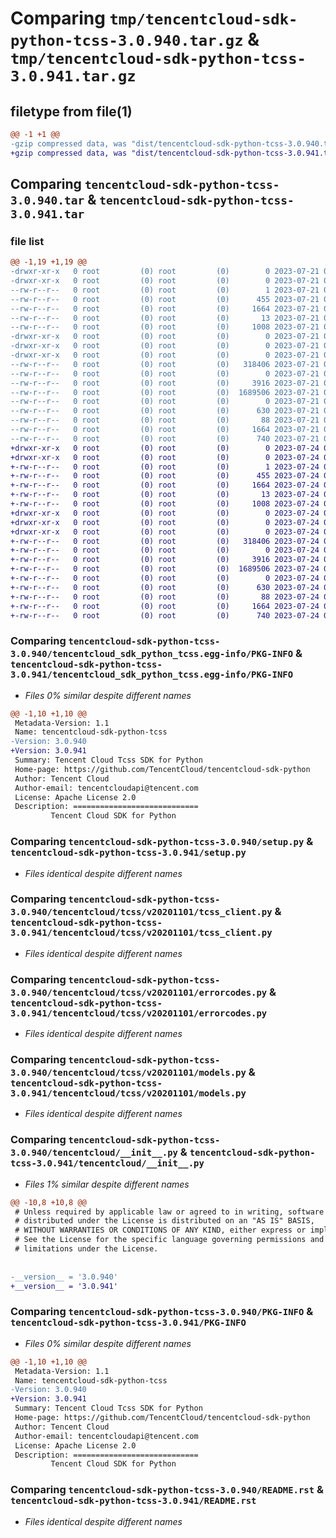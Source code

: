 # Comparing `tmp/tencentcloud-sdk-python-tcss-3.0.940.tar.gz` & `tmp/tencentcloud-sdk-python-tcss-3.0.941.tar.gz`

## filetype from file(1)

```diff
@@ -1 +1 @@
-gzip compressed data, was "dist/tencentcloud-sdk-python-tcss-3.0.940.tar", last modified: Fri Jul 21 00:50:33 2023, max compression
+gzip compressed data, was "dist/tencentcloud-sdk-python-tcss-3.0.941.tar", last modified: Mon Jul 24 00:44:53 2023, max compression
```

## Comparing `tencentcloud-sdk-python-tcss-3.0.940.tar` & `tencentcloud-sdk-python-tcss-3.0.941.tar`

### file list

```diff
@@ -1,19 +1,19 @@
-drwxr-xr-x   0 root         (0) root         (0)        0 2023-07-21 00:50:33.000000 tencentcloud-sdk-python-tcss-3.0.940/
-drwxr-xr-x   0 root         (0) root         (0)        0 2023-07-21 00:50:33.000000 tencentcloud-sdk-python-tcss-3.0.940/tencentcloud_sdk_python_tcss.egg-info/
--rw-r--r--   0 root         (0) root         (0)        1 2023-07-21 00:50:33.000000 tencentcloud-sdk-python-tcss-3.0.940/tencentcloud_sdk_python_tcss.egg-info/dependency_links.txt
--rw-r--r--   0 root         (0) root         (0)      455 2023-07-21 00:50:33.000000 tencentcloud-sdk-python-tcss-3.0.940/tencentcloud_sdk_python_tcss.egg-info/SOURCES.txt
--rw-r--r--   0 root         (0) root         (0)     1664 2023-07-21 00:50:33.000000 tencentcloud-sdk-python-tcss-3.0.940/tencentcloud_sdk_python_tcss.egg-info/PKG-INFO
--rw-r--r--   0 root         (0) root         (0)       13 2023-07-21 00:50:33.000000 tencentcloud-sdk-python-tcss-3.0.940/tencentcloud_sdk_python_tcss.egg-info/top_level.txt
--rw-r--r--   0 root         (0) root         (0)     1008 2023-07-21 00:50:33.000000 tencentcloud-sdk-python-tcss-3.0.940/setup.py
-drwxr-xr-x   0 root         (0) root         (0)        0 2023-07-21 00:50:33.000000 tencentcloud-sdk-python-tcss-3.0.940/tencentcloud/
-drwxr-xr-x   0 root         (0) root         (0)        0 2023-07-21 00:50:33.000000 tencentcloud-sdk-python-tcss-3.0.940/tencentcloud/tcss/
-drwxr-xr-x   0 root         (0) root         (0)        0 2023-07-21 00:50:33.000000 tencentcloud-sdk-python-tcss-3.0.940/tencentcloud/tcss/v20201101/
--rw-r--r--   0 root         (0) root         (0)   318406 2023-07-21 00:50:33.000000 tencentcloud-sdk-python-tcss-3.0.940/tencentcloud/tcss/v20201101/tcss_client.py
--rw-r--r--   0 root         (0) root         (0)        0 2023-07-21 00:50:33.000000 tencentcloud-sdk-python-tcss-3.0.940/tencentcloud/tcss/v20201101/__init__.py
--rw-r--r--   0 root         (0) root         (0)     3916 2023-07-21 00:50:33.000000 tencentcloud-sdk-python-tcss-3.0.940/tencentcloud/tcss/v20201101/errorcodes.py
--rw-r--r--   0 root         (0) root         (0)  1689506 2023-07-21 00:50:33.000000 tencentcloud-sdk-python-tcss-3.0.940/tencentcloud/tcss/v20201101/models.py
--rw-r--r--   0 root         (0) root         (0)        0 2023-07-21 00:50:33.000000 tencentcloud-sdk-python-tcss-3.0.940/tencentcloud/tcss/__init__.py
--rw-r--r--   0 root         (0) root         (0)      630 2023-07-21 00:50:33.000000 tencentcloud-sdk-python-tcss-3.0.940/tencentcloud/__init__.py
--rw-r--r--   0 root         (0) root         (0)       88 2023-07-21 00:50:33.000000 tencentcloud-sdk-python-tcss-3.0.940/setup.cfg
--rw-r--r--   0 root         (0) root         (0)     1664 2023-07-21 00:50:33.000000 tencentcloud-sdk-python-tcss-3.0.940/PKG-INFO
--rw-r--r--   0 root         (0) root         (0)      740 2023-07-21 00:50:33.000000 tencentcloud-sdk-python-tcss-3.0.940/README.rst
+drwxr-xr-x   0 root         (0) root         (0)        0 2023-07-24 00:44:53.000000 tencentcloud-sdk-python-tcss-3.0.941/
+drwxr-xr-x   0 root         (0) root         (0)        0 2023-07-24 00:44:53.000000 tencentcloud-sdk-python-tcss-3.0.941/tencentcloud_sdk_python_tcss.egg-info/
+-rw-r--r--   0 root         (0) root         (0)        1 2023-07-24 00:44:53.000000 tencentcloud-sdk-python-tcss-3.0.941/tencentcloud_sdk_python_tcss.egg-info/dependency_links.txt
+-rw-r--r--   0 root         (0) root         (0)      455 2023-07-24 00:44:53.000000 tencentcloud-sdk-python-tcss-3.0.941/tencentcloud_sdk_python_tcss.egg-info/SOURCES.txt
+-rw-r--r--   0 root         (0) root         (0)     1664 2023-07-24 00:44:53.000000 tencentcloud-sdk-python-tcss-3.0.941/tencentcloud_sdk_python_tcss.egg-info/PKG-INFO
+-rw-r--r--   0 root         (0) root         (0)       13 2023-07-24 00:44:53.000000 tencentcloud-sdk-python-tcss-3.0.941/tencentcloud_sdk_python_tcss.egg-info/top_level.txt
+-rw-r--r--   0 root         (0) root         (0)     1008 2023-07-24 00:44:53.000000 tencentcloud-sdk-python-tcss-3.0.941/setup.py
+drwxr-xr-x   0 root         (0) root         (0)        0 2023-07-24 00:44:53.000000 tencentcloud-sdk-python-tcss-3.0.941/tencentcloud/
+drwxr-xr-x   0 root         (0) root         (0)        0 2023-07-24 00:44:53.000000 tencentcloud-sdk-python-tcss-3.0.941/tencentcloud/tcss/
+drwxr-xr-x   0 root         (0) root         (0)        0 2023-07-24 00:44:53.000000 tencentcloud-sdk-python-tcss-3.0.941/tencentcloud/tcss/v20201101/
+-rw-r--r--   0 root         (0) root         (0)   318406 2023-07-24 00:44:53.000000 tencentcloud-sdk-python-tcss-3.0.941/tencentcloud/tcss/v20201101/tcss_client.py
+-rw-r--r--   0 root         (0) root         (0)        0 2023-07-24 00:44:53.000000 tencentcloud-sdk-python-tcss-3.0.941/tencentcloud/tcss/v20201101/__init__.py
+-rw-r--r--   0 root         (0) root         (0)     3916 2023-07-24 00:44:53.000000 tencentcloud-sdk-python-tcss-3.0.941/tencentcloud/tcss/v20201101/errorcodes.py
+-rw-r--r--   0 root         (0) root         (0)  1689506 2023-07-24 00:44:53.000000 tencentcloud-sdk-python-tcss-3.0.941/tencentcloud/tcss/v20201101/models.py
+-rw-r--r--   0 root         (0) root         (0)        0 2023-07-24 00:44:53.000000 tencentcloud-sdk-python-tcss-3.0.941/tencentcloud/tcss/__init__.py
+-rw-r--r--   0 root         (0) root         (0)      630 2023-07-24 00:44:53.000000 tencentcloud-sdk-python-tcss-3.0.941/tencentcloud/__init__.py
+-rw-r--r--   0 root         (0) root         (0)       88 2023-07-24 00:44:53.000000 tencentcloud-sdk-python-tcss-3.0.941/setup.cfg
+-rw-r--r--   0 root         (0) root         (0)     1664 2023-07-24 00:44:53.000000 tencentcloud-sdk-python-tcss-3.0.941/PKG-INFO
+-rw-r--r--   0 root         (0) root         (0)      740 2023-07-24 00:44:53.000000 tencentcloud-sdk-python-tcss-3.0.941/README.rst
```

### Comparing `tencentcloud-sdk-python-tcss-3.0.940/tencentcloud_sdk_python_tcss.egg-info/PKG-INFO` & `tencentcloud-sdk-python-tcss-3.0.941/tencentcloud_sdk_python_tcss.egg-info/PKG-INFO`

 * *Files 0% similar despite different names*

```diff
@@ -1,10 +1,10 @@
 Metadata-Version: 1.1
 Name: tencentcloud-sdk-python-tcss
-Version: 3.0.940
+Version: 3.0.941
 Summary: Tencent Cloud Tcss SDK for Python
 Home-page: https://github.com/TencentCloud/tencentcloud-sdk-python
 Author: Tencent Cloud
 Author-email: tencentcloudapi@tencent.com
 License: Apache License 2.0
 Description: ============================
         Tencent Cloud SDK for Python
```

### Comparing `tencentcloud-sdk-python-tcss-3.0.940/setup.py` & `tencentcloud-sdk-python-tcss-3.0.941/setup.py`

 * *Files identical despite different names*

### Comparing `tencentcloud-sdk-python-tcss-3.0.940/tencentcloud/tcss/v20201101/tcss_client.py` & `tencentcloud-sdk-python-tcss-3.0.941/tencentcloud/tcss/v20201101/tcss_client.py`

 * *Files identical despite different names*

### Comparing `tencentcloud-sdk-python-tcss-3.0.940/tencentcloud/tcss/v20201101/errorcodes.py` & `tencentcloud-sdk-python-tcss-3.0.941/tencentcloud/tcss/v20201101/errorcodes.py`

 * *Files identical despite different names*

### Comparing `tencentcloud-sdk-python-tcss-3.0.940/tencentcloud/tcss/v20201101/models.py` & `tencentcloud-sdk-python-tcss-3.0.941/tencentcloud/tcss/v20201101/models.py`

 * *Files identical despite different names*

### Comparing `tencentcloud-sdk-python-tcss-3.0.940/tencentcloud/__init__.py` & `tencentcloud-sdk-python-tcss-3.0.941/tencentcloud/__init__.py`

 * *Files 1% similar despite different names*

```diff
@@ -10,8 +10,8 @@
 # Unless required by applicable law or agreed to in writing, software
 # distributed under the License is distributed on an "AS IS" BASIS,
 # WITHOUT WARRANTIES OR CONDITIONS OF ANY KIND, either express or implied.
 # See the License for the specific language governing permissions and
 # limitations under the License.
 
 
-__version__ = '3.0.940'
+__version__ = '3.0.941'
```

### Comparing `tencentcloud-sdk-python-tcss-3.0.940/PKG-INFO` & `tencentcloud-sdk-python-tcss-3.0.941/PKG-INFO`

 * *Files 0% similar despite different names*

```diff
@@ -1,10 +1,10 @@
 Metadata-Version: 1.1
 Name: tencentcloud-sdk-python-tcss
-Version: 3.0.940
+Version: 3.0.941
 Summary: Tencent Cloud Tcss SDK for Python
 Home-page: https://github.com/TencentCloud/tencentcloud-sdk-python
 Author: Tencent Cloud
 Author-email: tencentcloudapi@tencent.com
 License: Apache License 2.0
 Description: ============================
         Tencent Cloud SDK for Python
```

### Comparing `tencentcloud-sdk-python-tcss-3.0.940/README.rst` & `tencentcloud-sdk-python-tcss-3.0.941/README.rst`

 * *Files identical despite different names*

